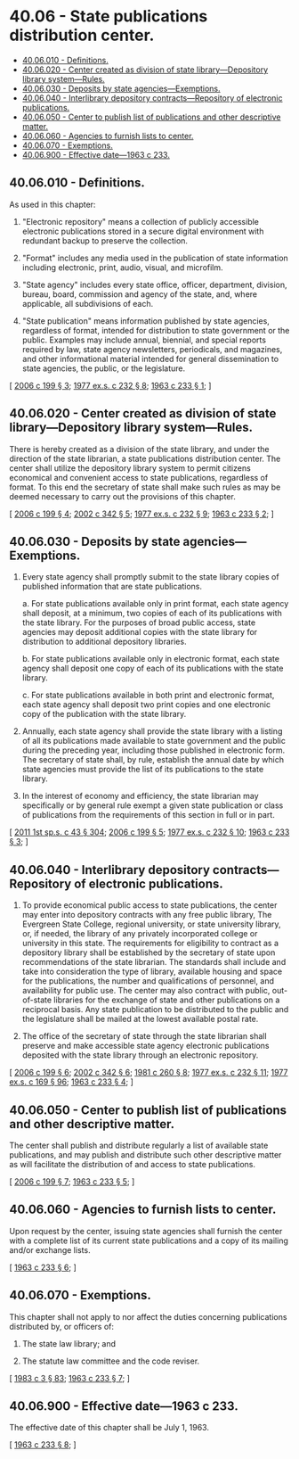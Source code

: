# 40.06 - State publications distribution center.
* [40.06.010 - Definitions.](#4006010---definitions)
* [40.06.020 - Center created as division of state library—Depository library system—Rules.](#4006020---center-created-as-division-of-state-librarydepository-library-systemrules)
* [40.06.030 - Deposits by state agencies—Exemptions.](#4006030---deposits-by-state-agenciesexemptions)
* [40.06.040 - Interlibrary depository contracts—Repository of electronic publications.](#4006040---interlibrary-depository-contractsrepository-of-electronic-publications)
* [40.06.050 - Center to publish list of publications and other descriptive matter.](#4006050---center-to-publish-list-of-publications-and-other-descriptive-matter)
* [40.06.060 - Agencies to furnish lists to center.](#4006060---agencies-to-furnish-lists-to-center)
* [40.06.070 - Exemptions.](#4006070---exemptions)
* [40.06.900 - Effective date—1963 c 233.](#4006900---effective-date1963-c-233)
## 40.06.010 - Definitions.
As used in this chapter:

1. "Electronic repository" means a collection of publicly accessible electronic publications stored in a secure digital environment with redundant backup to preserve the collection.

2. "Format" includes any media used in the publication of state information including electronic, print, audio, visual, and microfilm.

3. "State agency" includes every state office, officer, department, division, bureau, board, commission and agency of the state, and, where applicable, all subdivisions of each.

4. "State publication" means information published by state agencies, regardless of format, intended for distribution to state government or the public. Examples may include annual, biennial, and special reports required by law, state agency newsletters, periodicals, and magazines, and other informational material intended for general dissemination to state agencies, the public, or the legislature.

\[ [2006 c 199 § 3](https://lawfilesext.leg.wa.gov/biennium/2005-06/Pdf/Bills/Session%20Laws/House/2155-S.SL.pdf?cite=2006%20c%20199%20§%203); [1977 ex.s. c 232 § 8](https://leg.wa.gov/CodeReviser/documents/sessionlaw/1977ex1c232.pdf?cite=1977%20ex.s.%20c%20232%20§%208); [1963 c 233 § 1](https://leg.wa.gov/CodeReviser/documents/sessionlaw/1963c233.pdf?cite=1963%20c%20233%20§%201); \]

## 40.06.020 - Center created as division of state library—Depository library system—Rules.
There is hereby created as a division of the state library, and under the direction of the state librarian, a state publications distribution center. The center shall utilize the depository library system to permit citizens economical and convenient access to state publications, regardless of format. To this end the secretary of state shall make such rules as may be deemed necessary to carry out the provisions of this chapter.

\[ [2006 c 199 § 4](https://lawfilesext.leg.wa.gov/biennium/2005-06/Pdf/Bills/Session%20Laws/House/2155-S.SL.pdf?cite=2006%20c%20199%20§%204); [2002 c 342 § 5](https://lawfilesext.leg.wa.gov/biennium/2001-02/Pdf/Bills/Session%20Laws/House/2926-S.SL.pdf?cite=2002%20c%20342%20§%205); [1977 ex.s. c 232 § 9](https://leg.wa.gov/CodeReviser/documents/sessionlaw/1977ex1c232.pdf?cite=1977%20ex.s.%20c%20232%20§%209); [1963 c 233 § 2](https://leg.wa.gov/CodeReviser/documents/sessionlaw/1963c233.pdf?cite=1963%20c%20233%20§%202); \]

## 40.06.030 - Deposits by state agencies—Exemptions.
1. Every state agency shall promptly submit to the state library copies of published information that are state publications.

   a. For state publications available only in print format, each state agency shall deposit, at a minimum, two copies of each of its publications with the state library. For the purposes of broad public access, state agencies may deposit additional copies with the state library for distribution to additional depository libraries.

   b. For state publications available only in electronic format, each state agency shall deposit one copy of each of its publications with the state library.

   c. For state publications available in both print and electronic format, each state agency shall deposit two print copies and one electronic copy of the publication with the state library.

2. Annually, each state agency shall provide the state library with a listing of all its publications made available to state government and the public during the preceding year, including those published in electronic form. The secretary of state shall, by rule, establish the annual date by which state agencies must provide the list of its publications to the state library.

3. In the interest of economy and efficiency, the state librarian may specifically or by general rule exempt a given state publication or class of publications from the requirements of this section in full or in part.

\[ [2011 1st sp.s. c 43 § 304](https://lawfilesext.leg.wa.gov/biennium/2011-12/Pdf/Bills/Session%20Laws/Senate/5931-S.SL.pdf?cite=2011%201st%20sp.s.%20c%2043%20§%20304); [2006 c 199 § 5](https://lawfilesext.leg.wa.gov/biennium/2005-06/Pdf/Bills/Session%20Laws/House/2155-S.SL.pdf?cite=2006%20c%20199%20§%205); [1977 ex.s. c 232 § 10](https://leg.wa.gov/CodeReviser/documents/sessionlaw/1977ex1c232.pdf?cite=1977%20ex.s.%20c%20232%20§%2010); [1963 c 233 § 3](https://leg.wa.gov/CodeReviser/documents/sessionlaw/1963c233.pdf?cite=1963%20c%20233%20§%203); \]

## 40.06.040 - Interlibrary depository contracts—Repository of electronic publications.
1. To provide economical public access to state publications, the center may enter into depository contracts with any free public library, The Evergreen State College, regional university, or state university library, or, if needed, the library of any privately incorporated college or university in this state. The requirements for eligibility to contract as a depository library shall be established by the secretary of state upon recommendations of the state librarian. The standards shall include and take into consideration the type of library, available housing and space for the publications, the number and qualifications of personnel, and availability for public use. The center may also contract with public, out-of-state libraries for the exchange of state and other publications on a reciprocal basis. Any state publication to be distributed to the public and the legislature shall be mailed at the lowest available postal rate.

2. The office of the secretary of state through the state librarian shall preserve and make accessible state agency electronic publications deposited with the state library through an electronic repository.

\[ [2006 c 199 § 6](https://lawfilesext.leg.wa.gov/biennium/2005-06/Pdf/Bills/Session%20Laws/House/2155-S.SL.pdf?cite=2006%20c%20199%20§%206); [2002 c 342 § 6](https://lawfilesext.leg.wa.gov/biennium/2001-02/Pdf/Bills/Session%20Laws/House/2926-S.SL.pdf?cite=2002%20c%20342%20§%206); [1981 c 260 § 8](https://leg.wa.gov/CodeReviser/documents/sessionlaw/1981c260.pdf?cite=1981%20c%20260%20§%208); [1977 ex.s. c 232 § 11](https://leg.wa.gov/CodeReviser/documents/sessionlaw/1977ex1c232.pdf?cite=1977%20ex.s.%20c%20232%20§%2011); [1977 ex.s. c 169 § 96](https://leg.wa.gov/CodeReviser/documents/sessionlaw/1977ex1c169.pdf?cite=1977%20ex.s.%20c%20169%20§%2096); [1963 c 233 § 4](https://leg.wa.gov/CodeReviser/documents/sessionlaw/1963c233.pdf?cite=1963%20c%20233%20§%204); \]

## 40.06.050 - Center to publish list of publications and other descriptive matter.
The center shall publish and distribute regularly a list of available state publications, and may publish and distribute such other descriptive matter as will facilitate the distribution of and access to state publications.

\[ [2006 c 199 § 7](https://lawfilesext.leg.wa.gov/biennium/2005-06/Pdf/Bills/Session%20Laws/House/2155-S.SL.pdf?cite=2006%20c%20199%20§%207); [1963 c 233 § 5](https://leg.wa.gov/CodeReviser/documents/sessionlaw/1963c233.pdf?cite=1963%20c%20233%20§%205); \]

## 40.06.060 - Agencies to furnish lists to center.
Upon request by the center, issuing state agencies shall furnish the center with a complete list of its current state publications and a copy of its mailing and/or exchange lists.

\[ [1963 c 233 § 6](https://leg.wa.gov/CodeReviser/documents/sessionlaw/1963c233.pdf?cite=1963%20c%20233%20§%206); \]

## 40.06.070 - Exemptions.
This chapter shall not apply to nor affect the duties concerning publications distributed by, or officers of:

1. The state law library; and

2. The statute law committee and the code reviser.

\[ [1983 c 3 § 83](https://leg.wa.gov/CodeReviser/documents/sessionlaw/1983c3.pdf?cite=1983%20c%203%20§%2083); [1963 c 233 § 7](https://leg.wa.gov/CodeReviser/documents/sessionlaw/1963c233.pdf?cite=1963%20c%20233%20§%207); \]

## 40.06.900 - Effective date—1963 c 233.
The effective date of this chapter shall be July 1, 1963.

\[ [1963 c 233 § 8](https://leg.wa.gov/CodeReviser/documents/sessionlaw/1963c233.pdf?cite=1963%20c%20233%20§%208); \]

